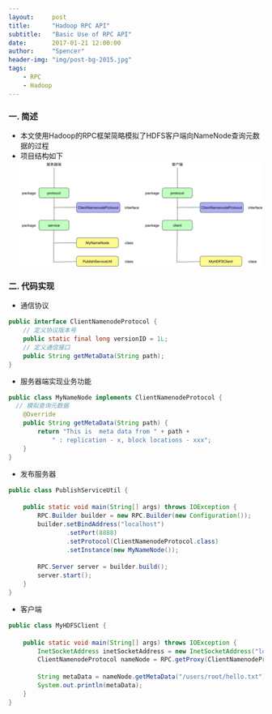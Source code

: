 ```yaml
---
layout:     post
title:      "Hadoop RPC API"
subtitle:   "Basic Use of RPC API"
date:       2017-01-21 12:00:00
author:     "Spencer"
header-img: "img/post-bg-2015.jpg"
tags:
    - RPC
    - Hadoop
---
```


### 一. 简述
* 本文使用Hadoop的RPC框架简略模拟了HDFS客户端向NameNode查询元数据的过程
* 项目结构如下
![hadooprpc.png](/img/in-post/post-js-version/hadooprpc.png)

### 二. 代码实现
* 通信协议
```java
public interface ClientNamenodeProtocol {
    // 定义协议版本号
    public static final long versionID = 1L;
    // 定义通信接口
    public String getMetaData(String path);
}
```

* 服务器端实现业务功能
```java
public class MyNameNode implements ClientNamenodeProtocol {
  // 模拟查询元数据
    @Override
    public String getMetaData(String path) {
        return "This is  meta data from " + path +
            " : replication - x, block locations - xxx";
    }
}
```

* 发布服务器
```java
public class PublishServiceUtil {
    
    public static void main(String[] args) throws IOException {
        RPC.Builder builder = new RPC.Builder(new Configuration());
        builder.setBindAddress("localhost")
                .setPort(8888)
                .setProtocol(ClientNamenodeProtocol.class)
                .setInstance(new MyNameNode());

        RPC.Server server = builder.build();
        server.start();
    }
}
```

* 客户端
```java
public class MyHDFSClient {

    public static void main(String[] args) throws IOException {
        InetSocketAddress inetSocketAddress = new InetSocketAddress("localhost", 8888);
        ClientNamenodeProtocol nameNode = RPC.getProxy(ClientNamenodeProtocol.class, 1L, inetSocketAddress, new Configuration());

        String metaData = nameNode.getMetaData("/users/root/hello.txt");
        System.out.println(metaData);
    }
}
```
